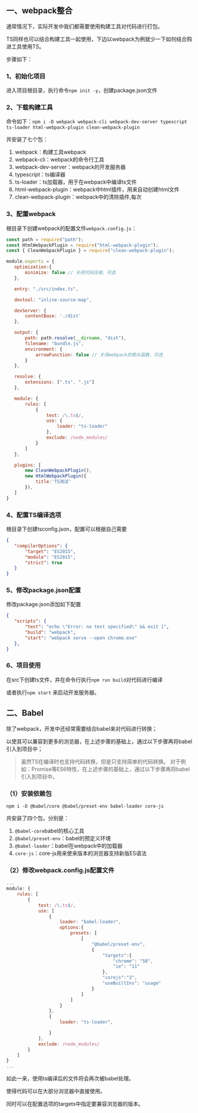## 一、webpack整合

通常情况下，实际开发中我们都需要使用构建工具对代码进行打包。  

TS同样也可以结合构建工具一起使用，下边以webpack为例就少一下如何结合购进工具使用TS。

步骤如下：
### 1、初始化项目

进入项目根目录，执行命令`npm init -y`，创建package.json文件

### 2、下载构建工具

命令如下：`npm i -D webpack webpack-cli webpack-dev-server typescript ts-loader html-webpack-plugin clean-webpack-plugin`

共安装了七个包：
1. webpack：构建工具webpack
2. webpack-cli：webpack的命令行工具
3. webpack-dev-server：webpack的开发服务器
4. typescript：ts编译器
5. ts-loader：ts加载器，用于在webpack中编译ts文件
6. html-webpack-plugin：webpack中html插件，用来自动创建html文件
7. clean-webpack-plugin：webpack中的清除插件,每次

### 3、配置webpack

根目录下创建webpack的配置文件`webpack.config.js`：
```js
const path = require("path");
const HtmlWebpackPlugin = require("html-webpack-plugin");
const { CleanWebpackPlugin } = require("clean-webpack-plugin");

module.exports = {
   optimization:{
       minimize: false // 关闭代码压缩，可选
   },

   entry: "./src/index.ts",

   devtool: "inline-source-map",

   devServer: {
       contentBase: './dist'
   },

   output: {
       path: path.resolve(__dirname, "dist"),
       filename: "bundle.js",
       environment: {
           arrowFunction: false // 关闭webpack的箭头函数，可选
       }
   },

   resolve: {
       extensions: [".ts", ".js"]
   },

   module: {
       rules: [
           {
               test: /\.ts$/,
               use: {
                   loader: "ts-loader"     
               },
               exclude: /node_modules/
           }
       ]
   },

   plugins: [
       new CleanWebpackPlugin(),
       new HtmlWebpackPlugin({
           title:'TS测试'
       }),
   ]
}
```

### 4、配置TS编译选项

根目录下创建tsconfig.json，配置可以根据自己需要
```json
{
   "compilerOptions": {
       "target": "ES2015",
       "module": "ES2015",
       "strict": true
   }
}
```
### 5、修改package.json配置

修改package.json添加如下配置
```json
{
   "scripts": {
       "test": "echo \"Error: no test specified\" && exit 1",
       "build": "webpack",
       "start": "webpack serve --open chrome.exe"
   },
}
```

### 6、项目使用

在src下创建ts文件，并在命令行执行`npm run build`对代码进行编译

或者执行`npm start` 来启动开发服务器。

## 二、Babel

除了webpack，开发中还经常需要结合babel来对代码进行转换；

以使其可以兼容到更多的浏览器，在上述步骤的基础上，通过以下步骤再将babel引入到项目中；

> 虽然TS在编译时也支持代码转换，但是只支持简单的代码转换。
> 对于例如：Promise等ES6特性，在上述步骤的基础上，通过以下步骤再将babel引入到项目中。

### （1）安装依赖包

`npm i -D @babel/core @babel/preset-env babel-loader core-js`

共安装了四个包，分别是：
1. `@babel-core`babel的核心工具
2. `@babel/preset-env`：babel的预定义环境
3. `@babel-loader`：babel在webpack中的加载器
4. `core-js`：core-js用来使来版本的浏览器支持新版ES语法

### （2）修改webpack.config.js配置文件

```js
...
module: {
    rules: [
        {
            test: /\.ts$/,
            use: [
                {
                    loader: "babel-loader",
                    options:{
                        presets: [
                            [
                                "@babel/preset-env",
                                {
                                    "targets":{
                                        "chrome": "58",
                                        "ie": "11"
                                    },
                                    "corejs":"3",
                                    "useBuiltIns": "usage"
                                }
                            ]
                        ]
                    }
                },
                {
                    loader: "ts-loader",

                }
            ],
            exclude: /node_modules/
        }
    ]
}
...
```

如此一来，使用ts编译后的文件将会再次被babel处理。  

使得代码可以在大部分浏览器中直接使用。  

同时可以在配置选项的targets中指定要兼容浏览器的版本。

